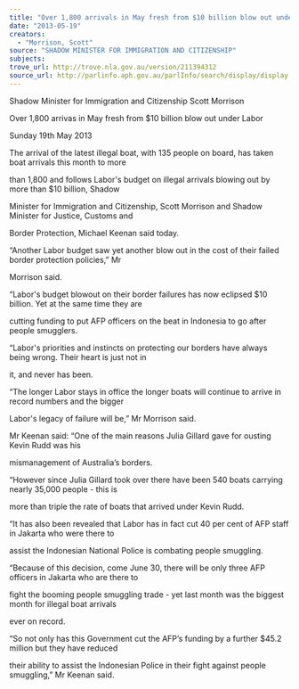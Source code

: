 ```yaml
---
title: "Over 1,800 arrivals in May fresh from $10 billion blow out under Labor"
date: "2013-05-19"
creators:
  - "Morrison, Scott"
source: "SHADOW MINISTER FOR IMMIGRATION AND CITIZENSHIP"
subjects:
trove_url: http://trove.nla.gov.au/version/211394312
source_url: http://parlinfo.aph.gov.au/parlInfo/search/display/display.w3p;query=Id%3A%22media/pressrel/2467817%22
---
```


 Shadow Minister for Immigration and Citizenship Scott Morrison  

 Over 1,800 arrivas in May fresh from $10 billion blow out under Labor 

 Sunday 19th May 2013 

 The arrival of the latest illegal boat, with 135 people on board, has taken boat arrivals this month to more 

 than 1,800 and follows Labor's budget on illegal arrivals blowing out by more than $10 billion, Shadow 

 Minister for Immigration and Citizenship, Scott Morrison and Shadow Minister for Justice, Customs and 

 Border Protection, Michael Keenan said today.  

 

 “Another Labor budget saw yet another blow out in the cost of their failed border protection policies,” Mr 

 Morrison said.  

 

 “Labor's budget blowout on their border failures has now eclipsed $10 billion. Yet at the same time they are 

 cutting funding to put AFP officers on the beat in Indonesia to go after people smugglers.  

 

 “Labor's priorities and instincts on protecting our borders have always being wrong. Their heart is just not in 

 it, and never has been.  

 

 “The longer Labor stays in office the longer boats will continue to arrive in record numbers and the bigger 

 Labor's legacy of failure will be,” Mr Morrison said.  

 

 Mr Keenan said: “One of the main reasons Julia Gillard gave for ousting Kevin Rudd was his 

 mismanagement of Australia’s borders.  

 

 “However since Julia Gillard took over there have been 540 boats carrying nearly 35,000 people - this is 

 more than triple the rate of boats that arrived under Kevin Rudd.  

 

 “It has also been revealed that Labor has in fact cut 40 per cent of AFP staff in Jakarta who were there to 

 assist the Indonesian National Police is combating people smuggling.  

 

 “Because of this decision, come June 30, there will be only three AFP officers in Jakarta who are there to 

 fight the booming people smuggling trade - yet last month was the biggest month for illegal boat arrivals 

 ever on record.  

 

 “So not only has this Government cut the AFP’s funding by a further $45.2 million but they have reduced 

 their ability to assist the Indonesian Police in their fight against people smuggling,” Mr Keenan said. 

 

